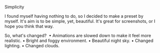 Simplicity

I found myself having nothing to do, so I decided to make a preset by myself. It's aim is to be simple, yet, beautiful.
It's great for screenshots, or I hope you think that way.


So, what's changed?
‎
• Animations are slowed down to make it feel more realistic.
• Bright and foggy environment.
• Beautiful night sky.
• Changed lighting.
• Changed clouds.